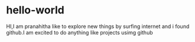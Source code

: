 # hello-world
HI,I am pranahitha
like to explore new things by surfing internet and i found github.I am excited to do anything like projects usimg github

